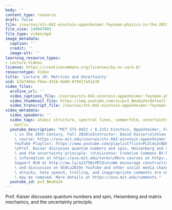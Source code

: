 ```yaml
---
body: ''
content_type: resource
draft: false
file: /courses/sts-042-einstein-oppenheimer-feynman-physics-in-the-20th-century-fall-2020/ocw_8225_sts042_lecture10_2020oct07_360p_16_9.mp4
file_size: 149047803
file_type: video/mp4
image_metadata:
  caption: ''
  credit: ''
  image-alt: ''
learning_resource_types:
- Lecture Videos
license: https://creativecommons.org/licenses/by-nc-sa/4.0/
resourcetype: Video
title: 'Lecture 10: Matrices and Uncertainty'
uid: b1b7484a-f6ee-4516-9a89-079417a51e39
video_files:
  archive_url: ''
  video_captions_file: /courses/sts-042-einstein-oppenheimer-feynman-physics-in-the-20th-century-fall-2020/1n2XBMzyKI_bnOyOKkqH3j7OWL45VK0eA_transcript.webvtt
  video_thumbnail_file: https://img.youtube.com/vi/pv3_BmuKa24/default.jpg
  video_transcript_file: /courses/sts-042-einstein-oppenheimer-feynman-physics-in-the-20th-century-fall-2020/1n2XBMzyKI_bnOyOKkqH3j7OWL45VK0eA_transcript.pdf
video_metadata:
  video_speakers: ''
  video_tags: atomic structure, spectral lines, sommerfeld, uncertainty, heisenberg,
    matrix
  youtube_description: "MIT STS.042J / 8.225J Einstein, Oppenheimer, Feynman: Physics\
    \ in the 20th Century, Fall 2020\nInstructor: David Kaiser\n\nView the complete\
    \ course: https://ocw.mit.edu/courses/sts-042-einstein-oppenheimer-feynman-physics-in-the-20th-century-fall-2020\n\
    YouTube Playlist: https://www.youtube.com/playlist?list=PLUl4u3cNGP63bAfjGas3TuA4ZCPUtN6Xf\n\
    \nProf. Kaiser discusses quantum numbers and spin, Heisenberg and matrix mechanics,\
    \ and the uncertainty principle. \n\nLicense: Creative Commons BY-NC-SA\nMore\
    \ information at https://ocw.mit.edu/terms\nMore courses at https://ocw.mit.edu\n\
    Support OCW at http://ow.ly/a1If50zVRlQ\n\nWe encourage constructive comments\
    \ and discussion on OCW\u2019s YouTube and other social media channels. Personal\
    \ attacks, hate speech, trolling, and inappropriate comments are not allowed and\
    \ may be removed. More details at https://ocw.mit.edu/comments."
  youtube_id: pv3_BmuKa24
---
```

Prof. Kaiser discusses quantum numbers and spin, Heisenberg and matrix mechanics, and the uncertainty principle.